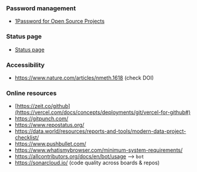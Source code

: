 ### Password management
* [1Password for Open Source Projects](https://github.com/1Password/1password-teams-open-source)
### Status page
* [Status page](https://www.atlassian.com/software/statuspage)
### Accessibility
* https://www.nature.com/articles/nmeth.1618 (check DOI)
### Online resources
* [https://zeit.co/github](https://vercel.com/docs/concepts/deployments/git/vercel-for-github#)
* https://gitpunch.com/
* https://www.repostatus.org/
* https://data.world/resources/reports-and-tools/modern-data-project-checklist/
* https://www.pushbullet.com/
* https://www.whatismybrowser.com/minimum-system-requirements/
* https://allcontributors.org/docs/en/bot/usage  --> `bot`
* https://sonarcloud.io/ (code quality across boards & repos)
